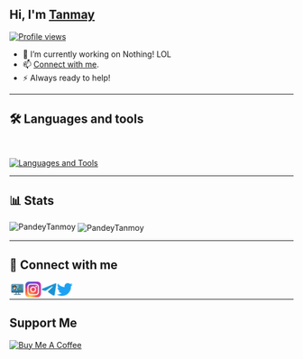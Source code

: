 ## Hi, I'm [Tanmay](https://TanmayPandey.me) 
[![Profile views](https://komarev.com/ghpvc/?username=PandeyTanmoy&label=Profile%20views&style=for-the-badge)](https://github.com/PandeyTanmoy)
- 💫 I’m currently working on Nothing! LOL
- 📫 [Connect with me](#-connect-with-me).
- ⚡ Always ready to help!
---

## 🛠️ Languages and tools
</br>

[![Languages and Tools](https://skillicons.dev/icons?i=androidstudio,bash,vscode,docker,git,github,linux,heroku,arduino,redis,mongodb,java,html,py,c,ts,js,deno,flutter,fastapi&perline=10)](https://xditya.me)

---
## 📊 Stats

<p><img align="left" src="https://github-readme-stats.vercel.app/api/top-langs?username=PandeyTanmoy&show_icons=true&theme=tokyonight&locale=en&layout=compact" alt="PandeyTanmoy" /></p>

<p>&nbsp;<img align="center" src="https://github-readme-stats.vercel.app/api?username=PandeyTanmoy&show_icons=true&theme=tokyonight&locale=en" alt="PandeyTanmoy" /></p>

---
## 🔗 Connect with me

<!-- png icons from https://iconscout.com/ -->
<a href="https://TanmayPandey.me" class="padded"><img align="left" alt="https://TanmayPandey.me" width="28px" src="./res/website.png" /></a> 
<a href="https://instagram.com/_TanmayPandey" class="padded"><img align="left" alt="xditya" width="28px" src="./res/inst.png" /></a> 
<a href="https://telegram.dog/Hustle_XY" class="padded"><img align="left" alt="Tanmay" width="28px" src="./res/telegram.png" /></a> 
<a href="https://twitter.com/_TanmayPandey" class="padded"><img align="left" alt="Tanmay" width="28px" src="./res/twitter.png" /></a> 
</br>

---

## Support Me
<a href="https://www.buymeacoffee.com/TanmayPandey" target="_blank"><img src="https://cdn.buymeacoffee.com/buttons/v2/default-violet.png" alt="Buy Me A Coffee" style="height: 60px !important;width: 217px !important;" ></a>
